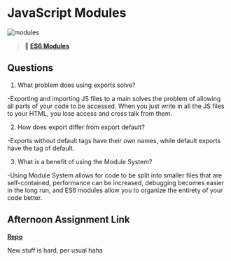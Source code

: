 # JavaScript Modules

![modules](https://bcw.blob.core.windows.net/public/img/1015719031845190)

> **📖 [ES6 Modules](https://codeworksacademy.com/fs-student-guide/resources/wk3/01-Modules)**

## Questions

1. What problem does using exports solve?

-Exporting and importing JS files to a main solves the problem of allowing all parts of your code to be accessed. When you just write in all the JS files to your HTML, you lose access and cross talk from them.

2. How does export differ from export default?

-Exports without default tags have their own names, while default exports have the tag of default.

3. What is a benefit of using the Module System?

-Using Module System allows for code to be split into smaller files that are self-contained, performance can be increased, debugging becomes easier in the long run, and ES6 modules allow you to organize the entirety of your code better.

## Afternoon Assignment Link

**[Repo](https://github.com/Jakeepaulin/<ASSIGNMENT_REPO>)**

New stuff is hard, per usual haha
